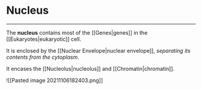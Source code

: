 # Nucleus
---
The **nucleus** contains most of the [[Genes|genes]] in the [[Eukaryotes|eukaryotic]] cell.

It is enclosed by the [[Nuclear Envelope|nuclear envelope]], *separating its contents from the cytoplasm*.

It encases the [[Nucleolus|nucleolus]] and [[Chromatin|chromatin]].

![[Pasted image 20211106182403.png]]